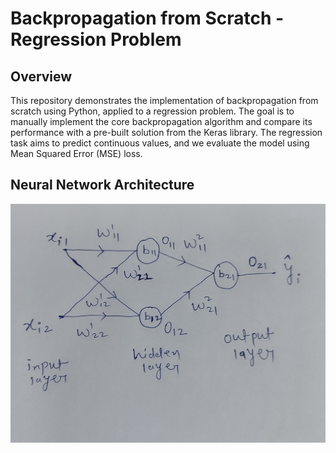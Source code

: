 # **Backpropagation from Scratch - Regression Problem**

## **Overview**

This repository demonstrates the implementation of backpropagation from scratch using Python, applied to a regression problem. The goal is to manually implement the core 
backpropagation algorithm and compare its performance with a pre-built solution from the Keras library. The regression task aims to predict continuous values, and we evaluate 
the model using Mean Squared Error (MSE) loss.

## **Neural Network Architecture**

![image](https://github.com/yashkumbalkar/backpropagation/blob/master/neural%20network%20architecture.jpg)
